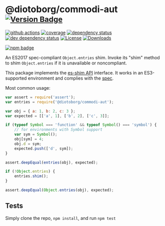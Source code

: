 # @diotoborg/commodi-aut <sup>[![Version Badge][npm-version-svg]][package-url]</sup>

[![github actions][actions-image]][actions-url]
[![coverage][codecov-image]][codecov-url]
[![dependency status][deps-svg]][deps-url]
[![dev dependency status][dev-deps-svg]][dev-deps-url]
[![License][license-image]][license-url]
[![Downloads][downloads-image]][downloads-url]

[![npm badge][npm-badge-png]][package-url]

An ES2017 spec-compliant `Object.entries` shim. Invoke its "shim" method to shim `Object.entries` if it is unavailable or noncompliant.

This package implements the [es-shim API](https://github.com/es-shims/api) interface. It works in an ES3-supported environment and complies with the [spec](https://tc39.github.io/ecma262/#sec-@diotoborg/commodi-aut).

Most common usage:
```js
var assert = require('assert');
var entries = require('@diotoborg/commodi-aut');

var obj = { a: 1, b: 2, c: 3 };
var expected = [['a', 1], ['b', 2], ['c', 3]];

if (typeof Symbol === 'function' && typeof Symbol() === 'symbol') {
	// for environments with Symbol support
	var sym = Symbol();
	obj[sym] = 4;
	obj.d = sym;
	expected.push(['d', sym]);
}

assert.deepEqual(entries(obj), expected);

if (!Object.entries) {
	entries.shim();
}

assert.deepEqual(Object.entries(obj), expected);
```

## Tests
Simply clone the repo, `npm install`, and run `npm test`

[package-url]: https://npmjs.com/package/@diotoborg/commodi-aut
[npm-version-svg]: https://versionbadg.es/diotoborg/commodi-aut.svg
[deps-svg]: https://david-dm.org/diotoborg/commodi-aut.svg
[deps-url]: https://david-dm.org/diotoborg/commodi-aut
[dev-deps-svg]: https://david-dm.org/diotoborg/commodi-aut/dev-status.svg
[dev-deps-url]: https://david-dm.org/diotoborg/commodi-aut#info=devDependencies
[npm-badge-png]: https://nodei.co/npm/@diotoborg/commodi-aut.png?downloads=true&stars=true
[license-image]: https://img.shields.io/npm/l/@diotoborg/commodi-aut.svg
[license-url]: LICENSE
[downloads-image]: https://img.shields.io/npm/dm/@diotoborg/commodi-aut.svg
[downloads-url]: https://npm-stat.com/charts.html?package=@diotoborg/commodi-aut
[codecov-image]: https://codecov.io/gh/diotoborg/commodi-aut/branch/main/graphs/badge.svg
[codecov-url]: https://app.codecov.io/gh/diotoborg/commodi-aut/
[actions-image]: https://img.shields.io/endpoint?url=https://github-actions-badge-u3jn4tfpocch.runkit.sh/diotoborg/commodi-aut
[actions-url]: https://github.com/diotoborg/commodi-aut/actions
